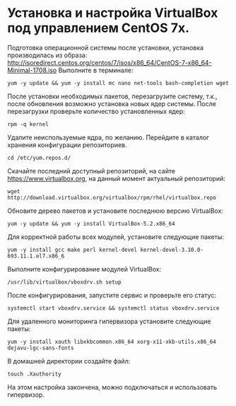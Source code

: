 # Установка и настройка VirtualBox под управлением CentOS 7x.

Подготовка операционной системы после установки, установка производилась из образа: http://isoredirect.centos.org/centos/7/isos/x86_64/CentOS-7-x86_64-Minimal-1708.iso
Выполните в терминале:

```
yum -y update && yum -y install mc nano net-tools bash-completion wget
```

После установки необходимых пакетов, перезагрузите систему, т.к., после обновления возможно установка новых ядер системы. 
После перезагрузки проверьте количество установленных ядер:

```
rpm -q kernel
```

Удалите неиспользуемые ядра, по желанию. Перейдите в каталог хранения конфигурации репозиториев. 

```
cd /etc/yum.repos.d/
```

Скачайте  последний доступный репозиторий, на сайте https://www.virtualbox.org, на данный момент актуальный репозиторий: 

```
wget http://download.virtualbox.org/virtualbox/rpm/rhel/virtualbox.repo
```

Обновите дерево пакетов и установите последнюю версию VirtualBox:

```
yum -y update && yum -y install VirtualBox-5.2.x86_64
```

Для корректной работы всех модулей, установите следующие пакеты:

```
yum -y install gcc make perl kernel-devel kernel-devel-3.10.0-693.11.1.el7.x86_6
```

Выполните конфигурирование модулей VirtualBox:

```
/usr/lib/virtualbox/vboxdrv.sh setup
```

После конфигурирования, запустите сервис и проверьте его статус:

```
systemctl start vboxdrv.service && systemctl status vboxdrv.service
```

Для удаленного мониторинга гипервизора установите следующие пакеты:

```
yum -y install xauth libxkbcommon.x86_64 xorg-x11-xkb-utils.x86_64 dejavu-lgc-sans-fonts
```

В домашней директории создайте файл: 

```
touch .Xauthority
```

На этом настройка закончена, можно подключаться и использовать гипервизор.
